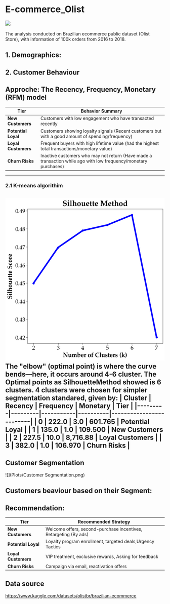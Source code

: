 # E-commerce_Olist
![](https://kondado.io/assets/images/source-olist-tiny.gif)

The analysis conducted on Brazilian ecommerce public dataset (Olist Store), with information of 100k orders from 2016 to 2018.

## 1. Demographics:

## 2. Customer Behaviour

## Approche: The Recency, Frequency, Monetary (RFM) model 
| **Tier**          | **Behavior Summary**                          |
|-------------------|-----------------------------------------------|
| **New Customers** | Customers with low engagement who have transacted recently        |
| **Potential Loyal** | Customers showing loyalty signals (Recent customers but with a good amount of spending/frequency) | 
| **Loyal Customers** | Frequent buyers with high lifetime value (had the highest total transactions/monetary value)| 
| **Churn Risks**   | Inactive customers who may not return   (Have made a transaction while ago with low frequency/monetary purchases)|
--------------------------------------------------------------------------------------------------------------------------------------------------------------------
### 2.1 K-means algorithim 
![](Plots/SilhouetteMethod.png)
The "elbow" (optimal point) is where the curve bends—here, it occurs around 4-6 cluster. The Optimal points as SilhouetteMethod showed is 6 clusters. 4 clusters were chosen for simpler segmentation standared, given by:
| Cluster | Recency | Frequency | Monetary | **Tier**               |
|---------|---------|-----------|----------|-------------------------|
| 0       | 222.0   | 3.0       | 601.765  | **Potential Loyal**     |
| 1       | 135.0   | 1.0       | 109.500  | **New Customers**       |
| 2       | 227.5   | 10.0      | 8,716.88 | **Loyal Customers** |
| 3       | 382.0   | 1.0       | 106.970  | **Churn Risks**             |
---------------------------------------------------------------------------------------------------------------------------------------------------------------------
## Customer Segmentation 
![](Plots/Customer Segmentation.png)
## Customers beaviour based on their Segment:

## Recommendation:
| **Tier**          | **Recommended Strategy**                     |
|-------------------|--------------------------------------------|
| **New Customers** | Welcome offers, second-purchase incentives, Retargeting (By ads) |
| **Potential Loyal** | Loyalty program enrollment, targeted deals,Urgency Tactics |
| **Loyal Customers** | VIP treatment, exclusive rewards, Asking for feedback  |
| **Churn Risks**   | Campaign via email, reactivation offers  |
## Data source
https://www.kaggle.com/datasets/olistbr/brazilian-ecommerce 
